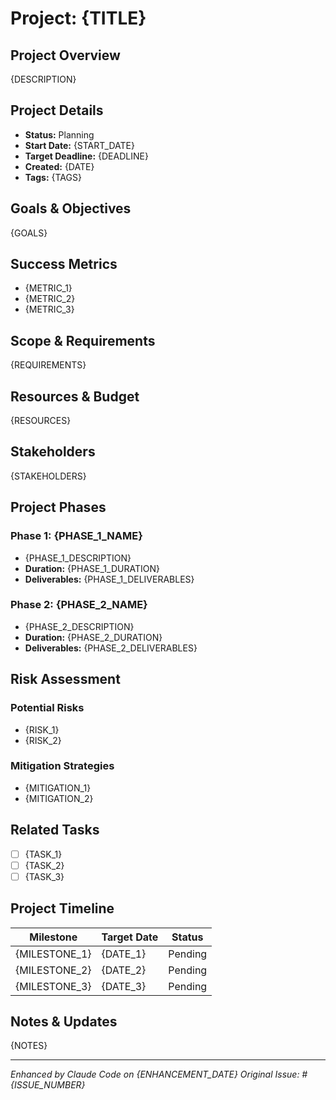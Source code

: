 # Project: {TITLE}

## Project Overview
{DESCRIPTION}

## Project Details
- **Status:** Planning
- **Start Date:** {START_DATE}
- **Target Deadline:** {DEADLINE}
- **Created:** {DATE}
- **Tags:** {TAGS}

## Goals & Objectives
{GOALS}

## Success Metrics
- {METRIC_1}
- {METRIC_2}
- {METRIC_3}

## Scope & Requirements
{REQUIREMENTS}

## Resources & Budget
{RESOURCES}

## Stakeholders
{STAKEHOLDERS}

## Project Phases
### Phase 1: {PHASE_1_NAME}
- {PHASE_1_DESCRIPTION}
- **Duration:** {PHASE_1_DURATION}
- **Deliverables:** {PHASE_1_DELIVERABLES}

### Phase 2: {PHASE_2_NAME}
- {PHASE_2_DESCRIPTION}
- **Duration:** {PHASE_2_DURATION}
- **Deliverables:** {PHASE_2_DELIVERABLES}

## Risk Assessment
### Potential Risks
- {RISK_1}
- {RISK_2}

### Mitigation Strategies
- {MITIGATION_1}
- {MITIGATION_2}

## Related Tasks
- [ ] {TASK_1}
- [ ] {TASK_2}
- [ ] {TASK_3}

## Project Timeline
| Milestone | Target Date | Status |
|-----------|-------------|---------|
| {MILESTONE_1} | {DATE_1} | Pending |
| {MILESTONE_2} | {DATE_2} | Pending |
| {MILESTONE_3} | {DATE_3} | Pending |

## Notes & Updates
{NOTES}

---
*Enhanced by Claude Code on {ENHANCEMENT_DATE}*
*Original Issue: #{ISSUE_NUMBER}*